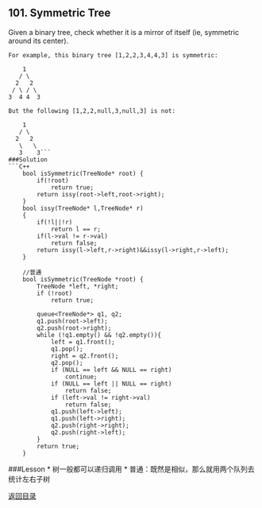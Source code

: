 ## 101. Symmetric Tree
Given a binary tree, check whether it is a mirror of itself (ie, symmetric around its center).

```
For example, this binary tree [1,2,2,3,4,4,3] is symmetric:

    1
   / \
  2   2
 / \ / \
3  4 4  3

But the following [1,2,2,null,3,null,3] is not:

    1
   / \
  2   2
   \   \
   3    3```
###Solution
```C++
    bool isSymmetric(TreeNode* root) {
        if(!root)
            return true;
        return issy(root->left,root->right);
    }
    bool issy(TreeNode* l,TreeNode* r)
    {
        if(!l||!r)
            return l == r;
        if(l->val != r->val)
            return false;
        return issy(l->left,r->right)&&issy(l->right,r->left);
    }
    
    //普通
    bool isSymmetric(TreeNode *root) {
        TreeNode *left, *right;
        if (!root)
            return true;
        
        queue<TreeNode*> q1, q2;
        q1.push(root->left);
        q2.push(root->right);
        while (!q1.empty() && !q2.empty()){
            left = q1.front();
            q1.pop();
            right = q2.front();
            q2.pop();
            if (NULL == left && NULL == right)
                continue;
            if (NULL == left || NULL == right)
                return false;
            if (left->val != right->val)
                return false;
            q1.push(left->left);
            q1.push(left->right);
            q2.push(right->right);
            q2.push(right->left);
        }
        return true;
    }
```
###Lesson
* 
树一般都可以递归调用
* 
普通：既然是相似，那么就用两个队列去统计左右子树


[返回目录](README.md)